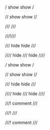 / show show /

// show show //

/// ///

///!///

/// hide hide ///

//// hide /// hide ////

/
show show
/

//
show show
//

///
hide hide
///

////
hide /// hide
////

///! comment ///

///! ///

///!
comment
///
